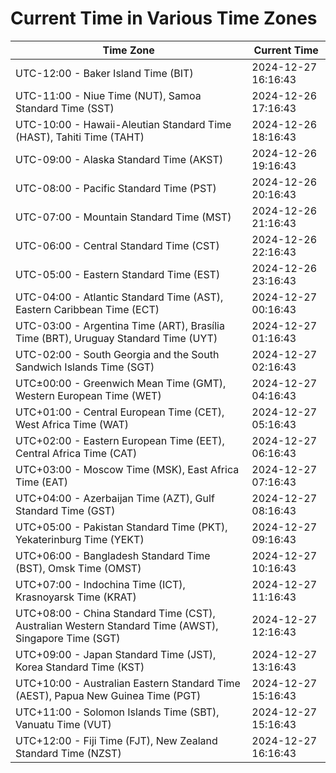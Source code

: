 # Current Time in Various Time Zones

| Time Zone | Current Time |
|-----------|--------------|
| UTC-12:00 - Baker Island Time (BIT) | 2024-12-27 16:16:43 |
| UTC-11:00 - Niue Time (NUT), Samoa Standard Time (SST) | 2024-12-26 17:16:43 |
| UTC-10:00 - Hawaii-Aleutian Standard Time (HAST), Tahiti Time (TAHT) | 2024-12-26 18:16:43 |
| UTC-09:00 - Alaska Standard Time (AKST) | 2024-12-26 19:16:43 |
| UTC-08:00 - Pacific Standard Time (PST) | 2024-12-26 20:16:43 |
| UTC-07:00 - Mountain Standard Time (MST) | 2024-12-26 21:16:43 |
| UTC-06:00 - Central Standard Time (CST) | 2024-12-26 22:16:43 |
| UTC-05:00 - Eastern Standard Time (EST) | 2024-12-26 23:16:43 |
| UTC-04:00 - Atlantic Standard Time (AST), Eastern Caribbean Time (ECT) | 2024-12-27 00:16:43 |
| UTC-03:00 - Argentina Time (ART), Brasília Time (BRT), Uruguay Standard Time (UYT) | 2024-12-27 01:16:43 |
| UTC-02:00 - South Georgia and the South Sandwich Islands Time (SGT) | 2024-12-27 02:16:43 |
| UTC±00:00 - Greenwich Mean Time (GMT), Western European Time (WET) | 2024-12-27 04:16:43 |
| UTC+01:00 - Central European Time (CET), West Africa Time (WAT) | 2024-12-27 05:16:43 |
| UTC+02:00 - Eastern European Time (EET), Central Africa Time (CAT) | 2024-12-27 06:16:43 |
| UTC+03:00 - Moscow Time (MSK), East Africa Time (EAT) | 2024-12-27 07:16:43 |
| UTC+04:00 - Azerbaijan Time (AZT), Gulf Standard Time (GST) | 2024-12-27 08:16:43 |
| UTC+05:00 - Pakistan Standard Time (PKT), Yekaterinburg Time (YEKT) | 2024-12-27 09:16:43 |
| UTC+06:00 - Bangladesh Standard Time (BST), Omsk Time (OMST) | 2024-12-27 10:16:43 |
| UTC+07:00 - Indochina Time (ICT), Krasnoyarsk Time (KRAT) | 2024-12-27 11:16:43 |
| UTC+08:00 - China Standard Time (CST), Australian Western Standard Time (AWST), Singapore Time (SGT) | 2024-12-27 12:16:43 |
| UTC+09:00 - Japan Standard Time (JST), Korea Standard Time (KST) | 2024-12-27 13:16:43 |
| UTC+10:00 - Australian Eastern Standard Time (AEST), Papua New Guinea Time (PGT) | 2024-12-27 15:16:43 |
| UTC+11:00 - Solomon Islands Time (SBT), Vanuatu Time (VUT) | 2024-12-27 15:16:43 |
| UTC+12:00 - Fiji Time (FJT), New Zealand Standard Time (NZST) | 2024-12-27 16:16:43 |
